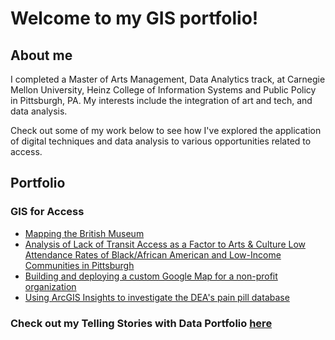 # Welcome to my GIS portfolio!

## About me

I completed a Master of Arts Management, Data Analytics track, at Carnegie Mellon University, Heinz College of Information Systems and Public Policy in Pittsburgh, PA. My interests include the integration of art and tech, and data analysis.

Check out some of my work below to see how I've explored the application of digital techniques and data analysis to various opportunities related to access.


## Portfolio

### GIS for Access

 - [Mapping the British Museum](mappingthebritishmuseum.md)
 - [Analysis of Lack of Transit Access as a Factor to Arts & Culture Low Attendance Rates of Black/African American and Low-Income Communities in Pittsburgh](project1.md)
 - [Building and deploying a custom Google Map for a non-profit organization](assignment1.md)
 - [Using ArcGIS Insights to investigate the DEA's pain pill database](DEApainpilldatabase.md)

### Check out my Telling Stories with Data Portfolio [here](https://jamijoj.github.io/jamila-portfolio/)


